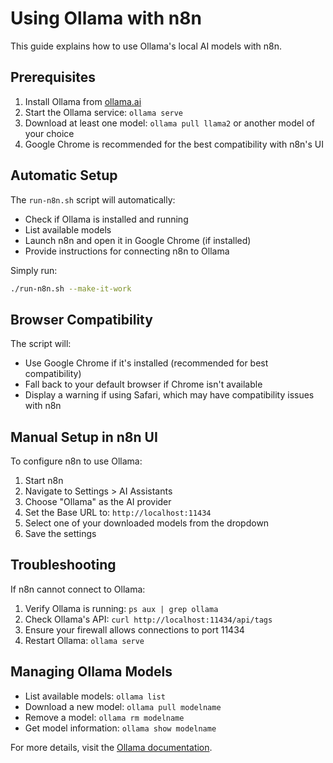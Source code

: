 # Using Ollama with n8n

This guide explains how to use Ollama's local AI models with n8n.

## Prerequisites

1. Install Ollama from [ollama.ai](https://ollama.ai/)
2. Start the Ollama service: `ollama serve`
3. Download at least one model: `ollama pull llama2` or another model of your choice
4. Google Chrome is recommended for the best compatibility with n8n's UI

## Automatic Setup

The `run-n8n.sh` script will automatically:
- Check if Ollama is installed and running
- List available models
- Launch n8n and open it in Google Chrome (if installed)
- Provide instructions for connecting n8n to Ollama

Simply run:
```bash
./run-n8n.sh --make-it-work
```

## Browser Compatibility

The script will:
- Use Google Chrome if it's installed (recommended for best compatibility)
- Fall back to your default browser if Chrome isn't available
- Display a warning if using Safari, which may have compatibility issues with n8n

## Manual Setup in n8n UI

To configure n8n to use Ollama:

1. Start n8n
2. Navigate to Settings > AI Assistants
3. Choose "Ollama" as the AI provider
4. Set the Base URL to: `http://localhost:11434`
5. Select one of your downloaded models from the dropdown
6. Save the settings

## Troubleshooting

If n8n cannot connect to Ollama:

1. Verify Ollama is running: `ps aux | grep ollama`
2. Check Ollama's API: `curl http://localhost:11434/api/tags`
3. Ensure your firewall allows connections to port 11434
4. Restart Ollama: `ollama serve`

## Managing Ollama Models

- List available models: `ollama list`
- Download a new model: `ollama pull modelname`
- Remove a model: `ollama rm modelname`
- Get model information: `ollama show modelname`

For more details, visit the [Ollama documentation](https://github.com/ollama/ollama/blob/main/README.md).
